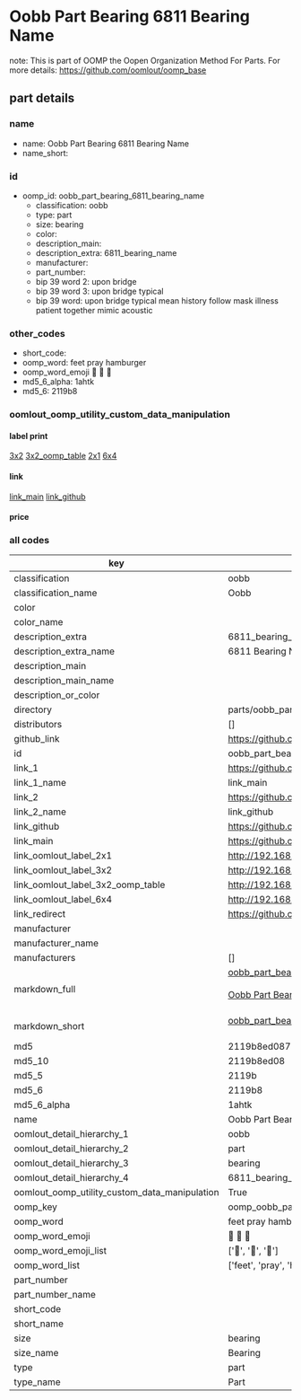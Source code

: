 # Oobb Part Bearing 6811 Bearing Name  

note: This is part of OOMP the Oopen Organization Method For Parts. For more details: https://github.com/oomlout/oomp_base

##  part details
  







### name
* name: Oobb Part Bearing 6811 Bearing Name
* name_short: 
### id
* oomp_id: oobb_part_bearing_6811_bearing_name
  * classification: oobb
  * type: part
  * size: bearing
  * color: 
  * description_main: 
  * description_extra: 6811_bearing_name
  * manufacturer: 
  * part_number: 
  * bip 39 word 2: upon bridge
  * bip 39 word 3: upon bridge typical
  * bip 39 word: upon bridge typical mean history follow mask illness patient together mimic acoustic

### other_codes
* short_code: 
* oomp_word: feet pray hamburger
* oomp_word_emoji :feet: :pray: :hamburger:
* md5_6_alpha: 1ahtk
* md5_6: 2119b8






### oomlout_oomp_utility_custom_data_manipulation
#### label print
[3x2](http://192.168.1.245:1112/?label=oomp%201ahtk)
[3x2_oomp_table](http://192.168.1.108:1112/?label=oomp%201ahtk)
[2x1](http://192.168.1.242:1112/?label=oomp%201ahtk)
[6x4](http://192.168.1.55:1112/?label=oomp%201ahtk)    

#### link

[link_main](https://github.com/oomlout/oomlout_oomp_version_1_messy/tree/main/parts/oobb_part_bearing_6811_bearing_name) [link_github](https://github.com/oomlout/oomlout_oomp_version_1_messy/tree/main/parts/oobb_part_bearing_6811_bearing_name)                             

#### price







### all codes 
| key | value |  
| --- | --- |  
| classification | oobb |  
| classification_name | Oobb |  
| color |  |  
| color_name |  |  
| description_extra | 6811_bearing_name |  
| description_extra_name | 6811 Bearing Name |  
| description_main |  |  
| description_main_name |  |  
| description_or_color |   |  
| directory | parts/oobb_part_bearing_6811_bearing_name |  
| distributors | [] |  
| github_link | https://github.com/oomlout/oomlout_oomp_part_src/tree/main/parts/oobb_part_bearing_6811_bearing_name |  
| id | oobb_part_bearing_6811_bearing_name |  
| link_1 | https://github.com/oomlout/oomlout_oomp_version_1_messy/tree/main/parts/oobb_part_bearing_6811_bearing_name |  
| link_1_name | link_main |  
| link_2 | https://github.com/oomlout/oomlout_oomp_version_1_messy/tree/main/parts/oobb_part_bearing_6811_bearing_name |  
| link_2_name | link_github |  
| link_github | https://github.com/oomlout/oomlout_oomp_version_1_messy/tree/main/parts/oobb_part_bearing_6811_bearing_name |  
| link_main | https://github.com/oomlout/oomlout_oomp_version_1_messy/tree/main/parts/oobb_part_bearing_6811_bearing_name |  
| link_oomlout_label_2x1 | http://192.168.1.242:1112/?label=oomp%201ahtk |  
| link_oomlout_label_3x2 | http://192.168.1.245:1112/?label=oomp%201ahtk |  
| link_oomlout_label_3x2_oomp_table | http://192.168.1.108:1112/?label=oomp%201ahtk |  
| link_oomlout_label_6x4 | http://192.168.1.55:1112/?label=oomp%201ahtk |  
| link_redirect | https://github.com/oomlout/oomlout_oomp_version_1_messy/tree/main/parts/oobb_part_bearing_6811_bearing_name |  
| manufacturer |  |  
| manufacturer_name |  |  
| manufacturers | [] |  
| markdown_full | [oobb_part_bearing_6811_bearing_name](none)<br>[](none)<br>[Oobb Part Bearing 6811 Bearing Name](none)<br><br> |  
| markdown_short | [oobb_part_bearing_6811_bearing_name](none)<br><br> |  
| md5 | 2119b8ed0871310d6ab6189dd7c6f777 |  
| md5_10 | 2119b8ed08 |  
| md5_5 | 2119b |  
| md5_6 | 2119b8 |  
| md5_6_alpha | 1ahtk |  
| name | Oobb Part Bearing 6811 Bearing Name |  
| oomlout_detail_hierarchy_1 | oobb |  
| oomlout_detail_hierarchy_2 | part |  
| oomlout_detail_hierarchy_3 | bearing |  
| oomlout_detail_hierarchy_4 | 6811_bearing_name |  
| oomlout_oomp_utility_custom_data_manipulation | True |  
| oomp_key | oomp_oobb_part_bearing_6811_bearing_name |  
| oomp_word | feet pray hamburger |  
| oomp_word_emoji | :feet: :pray: :hamburger: |  
| oomp_word_emoji_list | [':feet:', ':pray:', ':hamburger:'] |  
| oomp_word_list | ['feet', 'pray', 'hamburger'] |  
| part_number |  |  
| part_number_name |  |  
| short_code |  |  
| short_name |  |  
| size | bearing |  
| size_name | Bearing |  
| type | part |  
| type_name | Part |  

